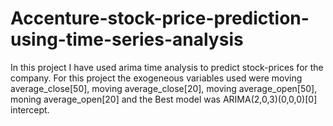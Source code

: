 # Accenture-stock-price-prediction-using-time-series-analysis
In this project I have used arima time analysis to predict stock-prices for the company. For this project the exogeneous variables used were moving average_close[50], moving average_close[20], moving average_open[50], moning average_open[20] and the Best model was ARIMA(2,0,3)(0,0,0)[0] intercept.

